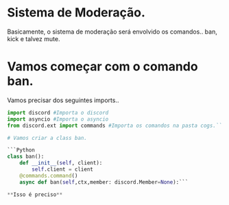  # Sistema de Moderação.
 
 Basicamente, o sistema de moderação será envolvido os comandos.. ban, kick e talvez mute.

# Vamos começar com o comando ban.

 Vamos precisar dos seguintes imports..

```Python
import discord #Importa o discord
import asyncio #Importa o asyncio
from discord.ext import commands #Importa os comandos na pasta cogs.```

# Vamos criar a class ban.

```Python
class ban():
    def __init__(self, client):
        self.client = client
    @commands.command()
    async def ban(self,ctx,member: discord.Member=None):```

**Isso é preciso**
